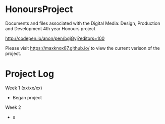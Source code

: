 # HonoursProject
Documents and files associated with the Digital Media: Design, Production and Development 4th year Honours project

http://codepen.io/anon/pen/bgjGyj?editors=100

Please visit https://maxknox87.github.io/ to view the current verison of the project.

# Project Log

Week 1 (xx/xx/xx)
 - Began project
 
Week 2
 - s
 



